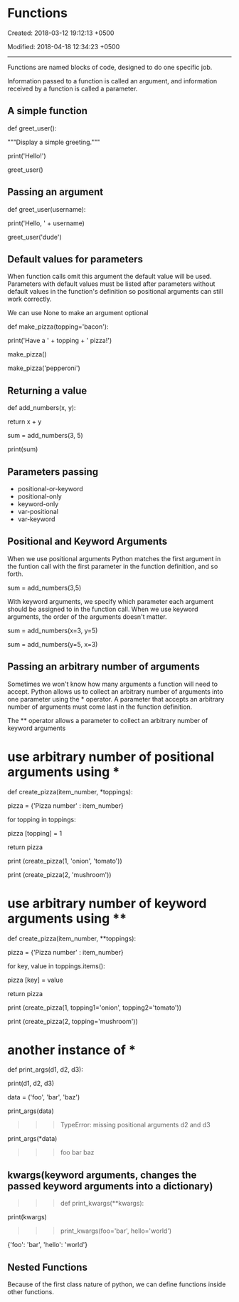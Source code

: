 # Functions

Created: 2018-03-12 19:12:13 +0500

Modified: 2018-04-18 12:34:23 +0500

---

Functions are named blocks of code, designed to do one specific job.

Information passed to a function is called an argument, and information received by a function is called a parameter.

## A simple function

def greet_user():

"""Display a simple greeting."""

print('Hello!')

greet_user()

## Passing an argument

def greet_user(username):

print('Hello, ' + username)

greet_user('dude')

## Default values for parameters

When function calls omit this argument the default value will be used. Parameters with default values must be listed after parameters without default values in the function's definition so positional arguments can still work correctly.

We can use None to make an argument optional

def make_pizza(topping='bacon'):

print('Have a ' + topping + ' pizza!')

make_pizza()

make_pizza('pepperoni')

## Returning a value

def add_numbers(x, y):

return x + y

sum = add_numbers(3, 5)

print(sum)

## Parameters passing

- positional-or-keyword
- positional-only
- keyword-only
- var-positional
- var-keyword

## Positional and Keyword Arguments

When we use positional arguments Python matches the first argument in the funtion call with the first parameter in the function definition, and so forth.

sum = add_numbers(3,5)

With keyword arguments, we specify which parameter each argument should be assigned to in the function call. When we use keyword arguments, the order of the arguments doesn't matter.

sum = add_numbers(x=3, y=5)

sum = add_numbers(y=5, x=3)

## Passing an arbitrary number of arguments

Sometimes we won't know how many arguments a function will need to accept. Python allows us to collect an arbitrary number of arguments into one parameter using the * operator. A parameter that accepts an arbitrary number of arguments must come last in the function definition.

The ** operator allows a parameter to collect an arbitrary number of keyword arguments

# use arbitrary number of positional arguments using *

def create_pizza(item_number, *toppings):

pizza = {'Pizza number' : item_number}

for topping in toppings:

pizza [topping] = 1

return pizza

print (create_pizza(1, 'onion', 'tomato'))

print (create_pizza(2, 'mushroom'))

# use arbitrary number of keyword arguments using **

def create_pizza(item_number, **toppings):

pizza = {'Pizza number' : item_number}

for key, value in toppings.items():

pizza [key] = value

return pizza

print (create_pizza(1, topping1='onion', topping2='tomato'))

print (create_pizza(2, topping='mushroom'))

# another instance of *

def print_args(d1, d2, d3):

print(d1, d2, d3)

data = ('foo', 'bar', 'baz')

print_args(data)

>>> TypeError: missing positional arguments d2 and d3

print_args(*data)

>>> foo bar baz

## kwargs(keyword arguments, changes the passed keyword arguments into a dictionary)

>>> def print_kwargs(**kwargs):

print(kwargs)

>>> print_kwargs(foo='bar', hello='world')

{'foo': 'bar', 'hello': 'world'}

## Nested Functions

Because of the first class nature of python, we can define functions inside other functions.
